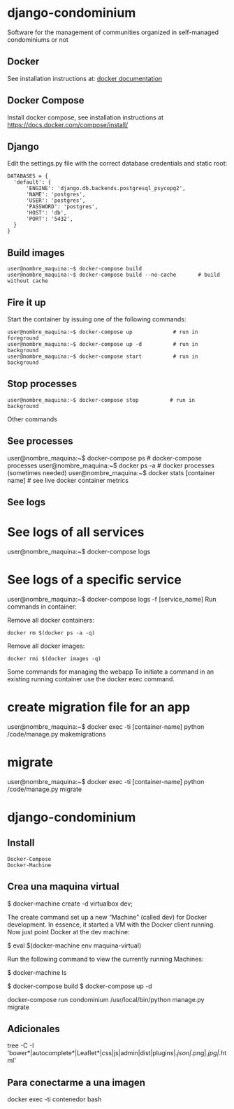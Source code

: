 # django-condominium #

Software for the management of communities organized in self-managed condominiums or not

## Docker ##

See installation instructions at: [docker documentation](https://docs.docker.com/compose/)

## Docker Compose ##

Install docker compose, see installation instructions at https://docs.docker.com/compose/install/

## Django ##

Edit the settings.py file with the correct database credentials and static root:

    DATABASES = {
      'default': {
          'ENGINE': 'django.db.backends.postgresql_psycopg2',
          'NAME': 'postgres',
          'USER': 'postgres',
          'PASSWORD': 'postgres',
          'HOST': 'db',
          'PORT': '5432',
      }
    }

## Build images ##

```console
user@nombre_maquina:~$ docker-compose build
user@nombre_maquina:~$ docker-compose build --no-cache       # build without cache
```

## Fire it up ##

Start the container by issuing one of the following commands:

```console
user@nombre_maquina:~$ docker-compose up             # run in foreground
user@nombre_maquina:~$ docker-compose up -d          # run in background
user@nombre_maquina:~$ docker-compose start          # run in background
```

## Stop processes ##

```console
user@nombre_maquina:~$ docker-compose stop          # run in background
```

Other commands

## See processes ##

user@nombre_maquina:~$ docker-compose ps                 # docker-compose processes
user@nombre_maquina:~$ docker ps -a                      # docker processes (sometimes needed)
user@nombre_maquina:~$ docker stats [container name]     # see live docker container metrics

## See logs ##

# See logs of all services

user@nombre_maquina:~$ docker-compose logs

# See logs of a specific service

user@nombre_maquina:~$ docker-compose logs -f [service_name]
Run commands in container:

Remove all docker containers:

    docker rm $(docker ps -a -q)
Remove all docker images:

    docker rmi $(docker images -q)
Some commands for managing the webapp
To initiate a command in an existing running container use the docker exec command.

# create migration file for an app
user@nombre_maquina:~$ docker exec -ti [container-name] python /code/manage.py makemigrations

# migrate
user@nombre_maquina:~$ docker exec -ti [container-name] python /code/manage.py migrate

# django-condominium #

## Install ##

    Docker-Compose
    Docker-Machine

## Crea una maquina virtual ##

$ docker-machine create -d virtualbox dev;

The create command set up a new “Machine” (called dev) for Docker development. In essence, it started a VM with the Docker client running. Now just point Docker at the dev machine:

$ eval $(docker-machine env maquina-virtual)

Run the following command to view the currently running Machines:

$ docker-machine ls

$ docker-compose build
$ docker-compose up -d

docker-compose run condominium /usr/local/bin/python manage.py migrate

## Adicionales ##

tree -C -I 'bower*|autocomplete*|Leaflet*|css|js|admin|dist|plugins|*.json|*.png|*.jpg|*.html'

## Para conectarme a una imagen ##

docker exec -ti contenedor bash

